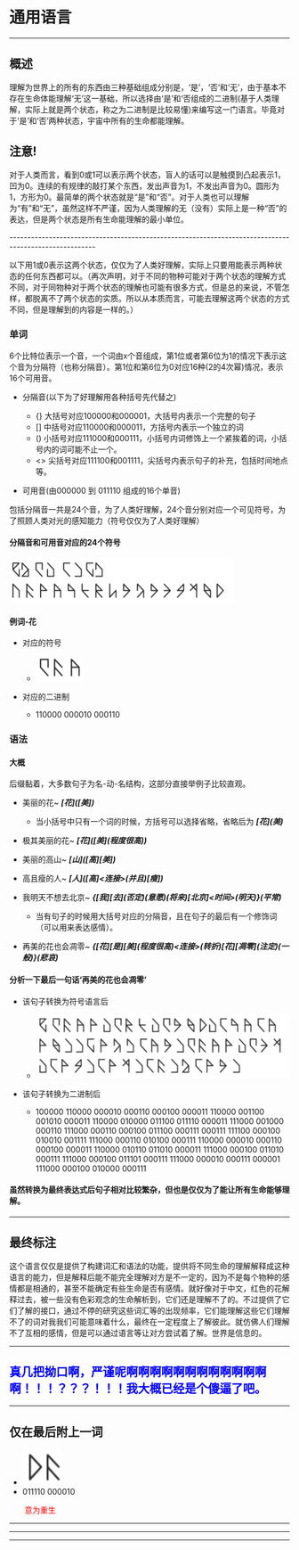 # 通用语言

---

## 概述

理解为世界上的所有的东西由三种基础组成分别是，‘是’，‘否’和‘无’，由于基本不存在生命体能理解‘无’这一基础，所以选择由‘是’和‘否组成的二进制(基于人类理解，实际上就是两个状态，称之为二进制是比较易懂)来编写这一门语言。毕竟对于‘是’和‘否’两种状态，宇宙中所有的生命都能理解。

## 注意!

对于人类而言，看到0或1可以表示两个状态，盲人的话可以是触摸到凸起表示1，凹为0。连续的有规律的敲打某个东西，发出声音为1，不发出声音为0。圆形为1，方形为0。最简单的两个状态就是“是”和“否”。对于人类也可以理解为“有”和“无”，虽然这样不严谨，因为人类理解的无（没有）实际上是一种“否”的表达，但是两个状态是所有生命能理解的最小单位。

*------------------------------------------------------------------------------------------------------*

以下用1或0表示这两个状态，仅仅为了人类好理解，实际上只要用能表示两种状态的任何东西都可以。（再次声明，对于不同的物种可能对于两个状态的理解方式不同，对于同物种对于两个状态的理解也可能有很多方式，但是总的来说，不管怎样，都脱离不了两个状态的实质。所以从本质而言，可能去理解这两个状态的方式不同，但是理解到的内容是一样的。）

### **单词**

6个比特位表示一个音，一个词由x个音组成，第1位或者第6位为1的情况下表示这个音为分隔符（也称分隔音）。第1位和第6位为0对应16种(2的4次幂)情况，表示16个可用音。

- 分隔音(以下为了好理解用各种括号先代替之)
  - \{\} 大括号对应100000和000001，大括号内表示一个完整的句子
  - \[\] 中括号对应110000和000011，方括号内表示一个独立的词
  - \(\) 小括号对应111000和000111，小括号内词修饰上一个紧挨着的词，小括号内的词可能不止一个。
  - <> 尖括号对应111100和001111，尖括号内表示句子的补充，包括时间地点等。
  
- 可用音(由000000 到 011110 组成的16个单音)

包括分隔音一共是24个音，为了人类好理解，24个音分别对应一个可见符号，为了照顾人类对光的感知能力（符号仅仅为了人类好理解）

#### 分隔音和可用音对应的24个符号

![011110 000010](s.png)

#### 例词-花

- 对应的符号
  - ![011110 000010](f.png)

- 对应的二进制
  - 110000 000010 000110

### **语法**

#### 大概

后缀黏着，大多数句子为名-动-名结构，这部分直接举例子比较直观。

- 美丽的花~  ***\[花\]\(\[美\]\)***
  - 当小括号中只有一个词的时候，方括号可以选择省略，省略后为 ***\[花\]\(美\)***

- 极其美丽的花~ ***\[花\]\(\[美\]\(程度很高\)\)***

- 美丽的高山~ ***\[山\]\(\[高\]\[美\]\)***

- 高且瘦的人~ ***\[人\]\(\[高\]<连接>\(并且\)\[瘦\]\)***

- 我明天不想去北京~ ***\{\[我\]\[去\]\(否定\)\(意愿\)\(将来\)\[北京\]<时间>\(明天\)\}\(平常\)***
  - 当有句子的时候用大括号对应的分隔音，且在句子的最后有一个修饰词（可以用来表达感情）。

- 再美的花也会凋零~ ***\{\[花\]\[是\]\[美\]\(程度很高\)<连接>\(转折\)\[花\]\[凋零\]\(注定\)\(一般\)\}\(悲哀\)***

#### 分析一下最后一句话‘再美的花也会凋零’
- 该句子转换为符号语言后
  - ![011110 000010](h.png)

- 该句子转换为二进制后
  - 100000 110000 000010 000110 000100 000011 110000 001100 001010 000011 110000 010000 011100 011110 000011 111000 001000 000110 111000 000110 000100 011100 000111 000111 111100 000100 010010 001111 111000 000110 010100 000111 110000 000010 000110 000100 000011 110000 010110 011010 000011 111000 000100 011010 000111 111000 000100 011101 000111 111000 000010 000111 000001 111000 000100 010000 000111

#### 虽然转换为最终表达式后句子相对比较繁杂，但也是仅仅为了能让所有生命能够理解。

---

## 最终标注

这个语言仅仅是提供了构建词汇和语法的功能，提供将不同生命的理解解释成这种语言的能力，但是解释后能不能完全理解对方是不一定的，因为不是每个物种的感情都是相通的，甚至不能确定有些生命是否有感情。就好像对于中文，红色的花解释过去，被一些没有色彩观念的生命解析到，它们还是理解不了的。不过提供了它们了解的接口，通过不停的研究这些词汇等的出现频率，它们能理解这些它们理解不了的词对我我们可能意味着什么，最终在一定程度上了解彼此。就仿佛人们理解不了互相的感情，但是可以通过语言等让对方尝试着了解。世界是信息的。

---

## <font color=blue>真几把拗口啊，严谨呢啊啊啊啊啊啊啊啊啊啊啊啊啊！！！？？？！！！我大概已经是个傻逼了吧。</font>

---

## 仅在最后附上一词
- ![011110 000010](rb.png)
- 011110 000010

&nbsp;&nbsp;&nbsp;&nbsp;&nbsp;&nbsp;&nbsp;<font color=red>意为重生</font>

---

---

---




